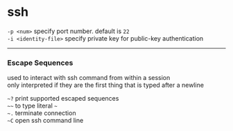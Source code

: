 # ssh

`-p <num>` specify port number. default is `22`  
`-i <identity-file>` specify private key for public-key authentication

---

### Escape Sequences

used to interact with ssh command from within a session  
only interpreted if they are the first thing that is typed after a newline

`~?` print supported escaped sequences  
`~~` to type literal `~`  
`~.` terminate connection  
`~C` open ssh command line
